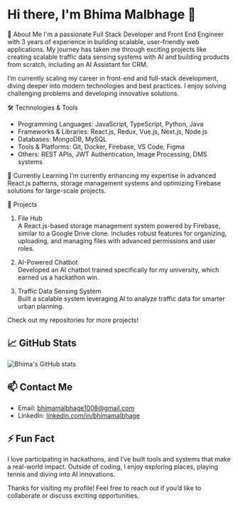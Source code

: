 <!--
bhimamalbhage/bhimamalbhage is a ✨ _special_ ✨ repository because its `README.md` (this file) appears on your GitHub profile.

Here are some ideas to get you started:

- 🔭 I’m currently working on ...
- 🌱 I’m currently learning ...
- 👯 I’m looking to collaborate on ...
- 🤔 I’m looking for help with ...
- 💬 Ask me about ...
- 📫 How to reach me: ...
- 😄 Pronouns: ...
- ⚡ Fun fact: ...
-->

# Hi there, I'm Bhima Malbhage 👋

🚀 About Me
I'm a passionate Full Stack Developer and Front End Engineer with 3 years of experience in building scalable, user-friendly web applications. My journey has taken me through exciting projects like creating scalable traffic data sensing systems with AI and building products from scratch, including an AI Assistant for CRM.

I’m currently scaling my career in front-end and full-stack development, diving deeper into modern technologies and best practices. I enjoy solving challenging problems and developing innovative solutions.

🛠️ Technologies & Tools
- Programming Languages: JavaScript, TypeScript, Python, Java  
- Frameworks & Libraries: React.js, Redux, Vue.js, Next.js, Node.js  
- Databases: MongoDB, MySQL  
- Tools & Platforms: Git, Docker, Firebase, VS Code, Figma  
- Others: REST APIs, JWT Authentication, Image Processing, DMS systems  

🌱 Currently Learning
I’m currently enhancing my expertise in advanced React.js patterns, storage management systems and optimizing Firebase solutions for large-scale projects.  

💼 Projects
1. File Hub  
A React.js-based storage management system powered by Firebase, similar to a Google Drive clone. Includes robust features for organizing, uploading, and managing files with advanced permissions and user roles.  

2. AI-Powered Chatbot  
Developed an AI chatbot trained specifically for my university, which earned us a hackathon win.  

3. Traffic Data Sensing System  
Built a scalable system leveraging AI to analyze traffic data for smarter urban planning.  

Check out my repositories for more projects!

## 📈 GitHub Stats
![Bhima's GitHub stats](https://github-readme-stats.vercel.app/api?username=bhimamalbhage&show_icons=true&theme=radical)

## 📫 Contact Me
- Email: bhimamalbhage1008@gmail.com  
- LinkedIn: [linkedin.com/in/bhimamalbhage](https://linkedin.com/in/bhimamalbhage)  

## ⚡ Fun Fact
I love participating in hackathons, and I’ve built tools and systems that make a real-world impact. Outside of coding, I enjoy exploring places, playing tennis and diving into AI innovations.

Thanks for visiting my profile! Feel free to reach out if you’d like to collaborate or discuss exciting opportunities.  
